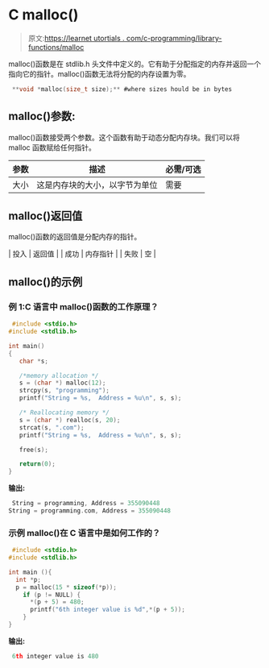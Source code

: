 # C malloc()

> 原文:[https://learnet utortials . com/c-programming/library-functions/malloc](https://learnetutorials.com/c-programming/library-functions/malloc)

malloc()函数是在 stdlib.h 头文件中定义的。它有助于分配指定的内存并返回一个指向它的指针。malloc()函数无法将分配的内存设置为零。

```c
 **void *malloc(size_t size);** #where sizes hould be in bytes 

```

## malloc()参数:

malloc()函数接受两个参数。这个函数有助于动态分配内存块。我们可以将 malloc 函数赋给任何指针。

| 参数 | 描述 | 必需/可选 |
| --- | --- | --- |
| 大小 | 这是内存块的大小，以字节为单位 | 需要 |

## malloc()返回值

malloc()函数的返回值是分配内存的指针。

| 投入 | 返回值 |
| 成功 | 内存指针 |
| 失败 | 空 |

## malloc()的示例

### 例 1:C 语言中 malloc()函数的工作原理？

```c
 #include <stdio.h>
#include <stdlib.h>

int main()
{
   char *s;

   /*memory allocation */
   s = (char *) malloc(12);
   strcpy(s, "programming");
   printf("String = %s,  Address = %u\n", s, s);

   /* Reallocating memory */
   s = (char *) realloc(s, 20);
   strcat(s, ".com");
   printf("String = %s,  Address = %u\n", s, s);

   free(s);

   return(0);
} 

```

**输出:**

```c
 String = programming, Address = 355090448
String = programming.com, Address = 355090448 
```

### 示例 malloc()在 C 语言中是如何工作的？

```c
 #include <stdio.h>
#include <stdlib.h>

int main (){
  int *p;
  p = malloc(15 * sizeof(*p)); 
    if (p != NULL) {
      *(p + 5) = 480; 
      printf("6th integer value is %d",*(p + 5));
    }
} 

```

**输出:**

```c
 6th integer value is 480 
```